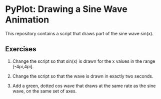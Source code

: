 # PyPlot: Drawing a Sine Wave Animation
This repository contains a script that draws part of the sine wave sin(x).

## Exercises

1. Change the script so that sin(x) is drawn for the x values in the range [-4pi,4pi].

2. Change the script so that the wave is drawn in exactly two seconds.

3. Add a green, dotted cos wave that draws at the same rate as the sine wave, on the same set of axes.
